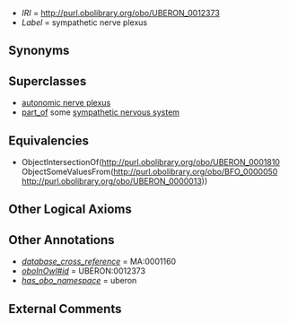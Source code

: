  * *IRI* = http://purl.obolibrary.org/obo/UBERON_0012373
 * *Label* = sympathetic nerve plexus

## Synonyms


## Superclasses

 * [autonomic nerve plexus](../../UBERON/16/UBERON_0001816.md)
 * [part_of](../../BFO/50/BFO_0000050.md) some [sympathetic nervous system](../../UBERON/13/UBERON_0000013.md)

## Equivalencies

 * ObjectIntersectionOf(<http://purl.obolibrary.org/obo/UBERON_0001810> ObjectSomeValuesFrom(<http://purl.obolibrary.org/obo/BFO_0000050> <http://purl.obolibrary.org/obo/UBERON_0000013>))

## Other Logical Axioms


## Other Annotations

 * *[database_cross_reference](../../ef/oboInOwl#hasDbXref.md)* = MA:0001160
 * *[oboInOwl#id](../../id/oboInOwl#id.md)* = UBERON:0012373
 * *[has_obo_namespace](../../ce/oboInOwl#hasOBONamespace.md)* = uberon

## External Comments

